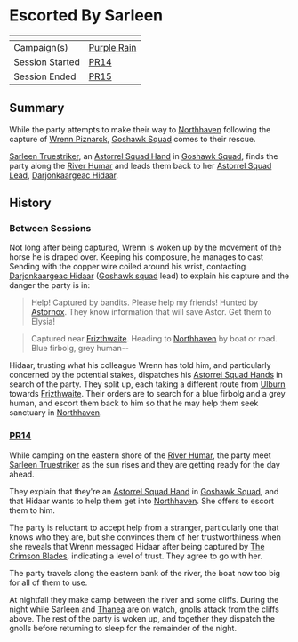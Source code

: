 # Escorted By Sarleen

| []() | |
| --- | --- |
| Campaign(s) | [Purple Rain](../purple-rain.md) |
| Session Started | [PR14](../sessions.md/PR14.md) |
| Session Ended | [PR15](../sessions.md/PR15.md) |

## Summary

While the party attempts to make their way to [Northhaven](../../../astarus/places/cities/northhaven.md) following the capture of [Wrenn Piznarck](../../../astarus/people/wrenn-piznarck.md), [Goshawk Squad](../../../astarus/civilisations/kingdom-of-astor/organisations/astorrel/squads/goshawk.md) comes to their rescue.

[Sarleen Truestriker](../../../astarus/people/sarleen-truestriker.md), an [Astorrel Squad Hand](../../../astarus/civilisations/kingdom-of-astor/organisations/astorrel/ranks/2-squad-hand.md) in [Goshawk Squad](../../../astarus/civilisations/kingdom-of-astor/organisations/astorrel/squads/goshawk.md), finds the party along the [River Humar](../../../astarus/places/rivers-lakes/river-humar.md) and leads them back to her [Astorrel Squad Lead](../../../astarus/civilisations/kingdom-of-astor/organisations/astorrel/ranks/3-squad-lead.md), [Darjonkaargeac Hidaar](../../../astarus/people/darjonkaargeac-hidaar.md).

## History

### Between Sessions

Not long after being captured, Wrenn is woken up by the movement of the horse he is draped over. Keeping his composure, he manages to cast Sending with the copper wire coiled around his wrist, contacting [Darjonkaargeac Hidaar](../../../astarus/people/darjonkaargeac-hidaar.md) ([Goshawk squad](../../../astarus/civilisations/kingdom-of-astor/organisations/astorrel/squads/goshawk.md) lead) to explain his capture and the danger the party is in:

> Help! Captured by bandits. Please help my friends! Hunted by [Astornox](../../../astarus/civilisations/kingdom-of-astor/organisations/astornox/astornox.md). They know information that will save Astor. Get them to Elysia!

> Captured near [Frizthwaite](../../../astarus/places/villages/frizthwaite.md). Heading to [Northhaven](../../../astarus/places/cities/northhaven.md) by boat or road. Blue firbolg, grey human--

Hidaar, trusting what his colleague Wrenn has told him, and particularly concerned by the potential stakes, dispatches his [Astorrel Squad Hands](../../../astarus/civilisations/kingdom-of-astor/organisations/astorrel/ranks/2-squad-hand.md) in search of the party. They split up, each taking a different route from [Ulburn](../../../astarus/places/villages/ulburn.md) towards [Frizthwaite](../../../astarus/places/villages/frizthwaite.md). Their orders are to search for a blue firbolg and a grey human, and escort them back to him so that he may help them seek sanctuary in [Northhaven](../../../astarus/places/cities/northhaven.md).

### [PR14](../sessions.md/PR14.md)

While camping on the eastern shore of the [River Humar](../../../astarus/places/rivers-lakes/river-humar.md), the party meet [Sarleen Truestriker](../../../astarus/people/sarleen-truestriker.md) as the sun rises and they are getting ready for the day ahead.

They explain that they're an [Astorrel Squad Hand](../../../astarus/civilisations/kingdom-of-astor/organisations/astorrel/ranks/2-squad-hand.md) in [Goshawk Squad](../../../astarus/civilisations/kingdom-of-astor/organisations/astorrel/squads/goshawk.md), and that Hidaar wants to help them get into [Northhaven](../../../astarus/places/cities/northhaven.md). She offers to escort them to him.

The party is reluctant to accept help from a stranger, particularly one that knows who they are, but she convinces them of her trustworthiness when she reveals that Wrenn messaged Hidaar after being captured by [The Crimson Blades](../../../astarus/civilisations/kingdom-of-astor/organisations/the-crimson-blades.md), indicating a level of trust. They agree to go with her.

The party travels along the eastern bank of the river, the boat now too big for all of them to use.

At nightfall they make camp between the river and some cliffs. During the night while Sarleen and [Thanea](../../../astarus/people/thanea.md) are on watch, gnolls attack from the cliffs above. The rest of the party is woken up, and together they dispatch the gnolls before returning to sleep for the remainder of the night.
